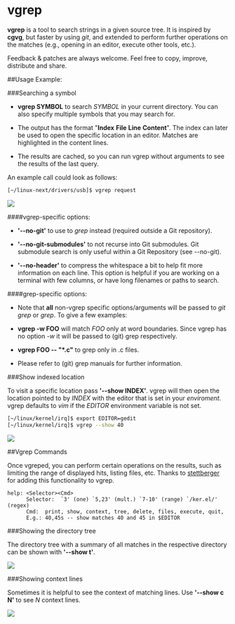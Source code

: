 # vgrep

**vgrep** is a tool to search strings in a given source tree.  It is inspired by **cgvg**, but faster by using *git*, and extended to perform further operations on the matches (e.g., opening in an editor, execute other tools, etc.).

Feedback & patches are always welcome.  Feel free to copy, improve, distribute and share.

##Usage Example:

###Searching a symbol

- **vgrep SYMBOL** to search *SYMBOL* in your current directory.  You can also specify multiple symbols that you may search for.

- The output has the format "**Index** **File** **Line** **Content**".  The index can later be used to open the specific location in an editor.  Matches are highlighted in the content lines.

- The results are cached, so you can run vgrep without arguments to see the results of the last query.

An example call could look as follows:
``` bash
[~/linux-next/drivers/usb]$ vgrep request
```
![](https://github.com/vrothberg/vgrep/blob/master/screenshots/vgrep_matches.png)

####vgrep-specific options:

- **'--no-git'** to use to *grep* instead (required outside a Git repository).

- **'--no-git-submodules'** to not recurse into Git submodules.  Git submodule search is only useful within a Git Repository (see --no-git).

- **'--no-header'** to compress the whitespace a bit to help fit more information on each line.  This option is helpful if you are working on a terminal with few columns, or have long filenames or paths to search.

####grep-specific options:

- Note that **all** non-vgrep specific options/arguments will be passed to *git grep* or *grep*.  To give a few examples:

- **vgrep -w FOO** will match *FOO* only at word boundaries.  Since vgrep has no option *-w* it will be passed to (git) grep respectively.

- **vgrep FOO -- "*.c"** to grep only in .c files.

- Please refer to (git) grep manuals for further information.

###Show indexed location

To visit a specific location pass **'--show INDEX'**.  vgrep will then open the
location pointed to by *INDEX* with the editor that is set in your *enviroment*.
vgrep defaults to *vim* if the *EDITOR* environment variable is not set.

``` bash
[~/linux/kernel/irq]$ export EDITOR=gedit
[~/linux/kernel/irq]$ vgrep --show 40
```

![](https://github.com/vrothberg/vgrep/blob/master/screenshots/vgrep_cmd_show_gedit.png)

##Vgrep Commands

Once vgreped, you can perform certain operations on the results, such as limiting the range of displayed hits, listing files, etc.  Thanks to [stettberger](https://github.com/stettberger) for adding this functionality to vgrep.

```
help: <Selector><Cmd>
      Selector:  `3' (one) `5,23' (mult.) `7-10' (range) `/ker.el/' (regex)
      Cmd:  print, show, context, tree, delete, files, execute, quit,
      E.g.: 40,45s -- show matches 40 and 45 in $EDITOR
```

###Showing the directory tree

The directory tree with a summary of all matches in the respective directory can be shown with **'--show t'**.

![](https://github.com/vrothberg/vgrep/blob/master/screenshots/vgrep_cmd_show_gedit.png)

###Showing context lines

Sometimes it is helpful to see the context of matching lines.  Use **'--show c N'** to see *N* context lines.

![](https://github.com/vrothberg/vgrep/blob/master/screenshots/vgrep_cmd_context.png)
